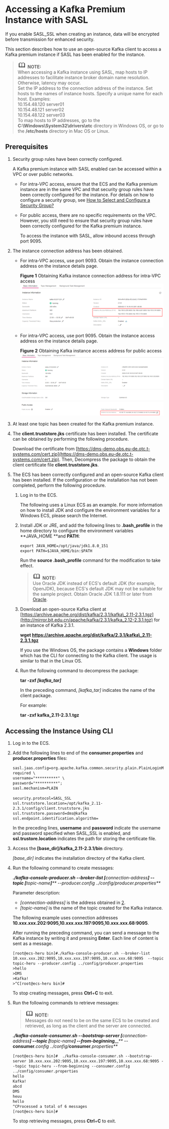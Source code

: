 # Accessing a Kafka Premium Instance with SASL<a name="EN-US_TOPIC_0143117217"></a>

If you enable SASL\_SSL when creating an instance, data will be encrypted before transmission for enhanced security.

This section describes how to use an open-source Kafka client to access a Kafka premium instance if SASL has been enabled for the instance.

>![](public_sys-resources/icon-note.gif) **NOTE:**   
>When accessing a Kafka instance using SASL, map hosts to IP addresses to facilitate instance broker domain name resolution. Otherwise, latency may occur.  
>Set the IP address to the connection address of the instance. Set hosts to the names of instance hosts. Specify a unique name for each host. Examples:  
>10.154.48.120 server01  
>10.154.48.121 server02  
>10.154.48.122 server03  
>To map hosts to IP addresses, go to the  **C:\\Windows\\System32\\drivers\\etc**  directory in Windows OS, or go to the  **/etc/hosts**  directory in Mac OS or Linux.  

## Prerequisites<a name="section17830048113810"></a>

1.  Security group rules have been correctly configured.

    A Kafka premium instance with SASL enabled can be accessed within a VPC or over public networks.

    -   For intra-VPC access, ensure that the ECS and the Kafka premium instance are in the same VPC and that security group rules have been correctly configured for the instance. For details on how to configure a security group, see  [How to Select and Configure a Security Group?](how-to-select-and-configure-a-security-group.md)
    -   For public access, there are no specific requirements on the VPC. However, you still need to ensure that security group rules have been correctly configured for the Kafka premium instance.

        To access the instance with SASL, allow inbound access through port 9095.

2.  <a name="li1422895833615"></a>The instance connection address has been obtained.
    -   For intra-VPC access, use port 9093. Obtain the instance connection address on the instance details page.

        **Figure  1**  Obtaining Kafka instance connection address for intra-VPC access<a name="fig9502163010256"></a>  
        ![](figures/obtaining-kafka-instance-connection-address-for-intra-vpc-access-0.png "obtaining-kafka-instance-connection-address-for-intra-vpc-access-0")

    -   For intra-VPC access, use port 9095. Obtain the instance access address on the instance details page.

        **Figure  2**  Obtaining Kafka instance access address for public access<a name="fig175741447152015"></a>  
        ![](figures/obtaining-kafka-instance-access-address-for-public-access-1.png "obtaining-kafka-instance-access-address-for-public-access-1")

3.  At least one topic has been created for the Kafka premium instance.
4.  The  **client.truststore.jks**  certificate has been installed. The certificate can be obtained by performing the following procedure.

    Download the certificate from  [https://dms-demo.obs.eu-de.otc.t-systems.com/cert.zip](https://dms-demo.obs.eu-de.otc.t-systems.com/cert.zip).  Then, Decompress the package to obtain the client certificate file  **client.truststore.jks**.

5.  The ECS has been correctly configured and an open-source Kafka client has been installed. If the configuration or the installation has not been completed, perform the following procedure.
    1.  Log in to the ECS.

        The following uses a Linux ECS as an example. For more information on how to install JDK and configure the environment variables for a Windows ECS, please search the Internet.

    2.  Install JDK or JRE, and add the following lines to  **.bash\_profile**  in the home directory to configure the environment variables  **JAVA\_HOME **and  **PATH**:

        ```
        export JAVA_HOME=/opt/java/jdk1.8.0_151 
        export PATH=$JAVA_HOME/bin:$PATH
        ```

        Run the  **source .bash\_profile**  command for the modification to take effect.

        >![](public_sys-resources/icon-note.gif) **NOTE:**   
        >Use Oracle JDK instead of ECS's default JDK \(for example, OpenJDK\), because ECS's default JDK may not be suitable for the sample project. Obtain Oracle JDK 1.8.111 or later from  [Oracle](https://www.oracle.com/technetwork/java/javase/downloads/index.html).  

    3.  Download an open-source Kafka client at  [https://archive.apache.org/dist/kafka/2.3.1/kafka\_2.11-2.3.1.tgz](http://mirror.bit.edu.cn/apache/kafka/2.3.1/kafka_2.12-2.3.1.tgz)  for an instance of Kafka 2.3.1.

        **wget https://archive.apache.org/dist/kafka/2.3.1/kafka\_2.11-2.3.1.tgz**

        If you use the Windows OS, the package contains a  **Windows**  folder which has the CLI for connecting to the Kafka client. The usage is similar to that in the Linux OS.

    4.  Run the following command to decompress the package:

        **tar -zxf  _\[kafka\_tar\]_**

        In the preceding command,  _\[kafka\_tar\]_  indicates the name of the client package.

        For example:

        **tar -zxf kafka\_2.11-2.3.1.tgz**



## Accessing the Instance Using CLI<a name="section189213202426"></a>

1.  Log in to the ECS.
2.  Add the following lines to end of the  **consumer.properties**  and  **producer.properties**  files:

    ```
    sasl.jaas.config=org.apache.kafka.common.security.plain.PlainLoginModule required \
    username="**********" \
    password="**********";        
    sasl.mechanism=PLAIN
    
    security.protocol=SASL_SSL
    ssl.truststore.location=/opt/kafka_2.11-2.3.1/config/client.truststore.jks
    ssl.truststore.password=dms@kafka
    ssl.endpoint.identification.algorithm=
    ```

    In the preceding lines,  **username**  and  **password**  indicate the username and password specified when SASL\_SSL is enabled, and  **ssl.trustore.location**  indicates the path for storing the certificate file.

3.  Access the  **\[base\_dir\]/kafka\_2.11-2.3.1/bin**  directory.

    _\[base\_dir\]_  indicates the installation directory of the Kafka client.

4.  Run the following command to create messages:

    **_./kafka-console-producer.sh --broker-list \[_**_connection-address_**_\] --topic \[_**_topic-name_**_\]_**_** --producer.config ../config/producer.properties**_

    Parameter description:

    -   _\[connection-address\]_  is the address obtained in  [2](#li1422895833615).
    -   _\[topic-name\]_  is the name of the topic created for the Kafka instance.

    The following example uses connection addresses  **10.xxx.xxx.202:9095,10.xxx.xxx.197:9095,10.xxx.xxx.68:9095**.

    After running the preceding command, you can send a message to the Kafka instance by writing it and pressing  **Enter**. Each line of content is sent as a message.

    ```
    [root@ecs-heru bin]#./kafka-console-producer.sh --broker-list 10.xxx.xxx.202:9095,10.xxx.xxx.197:9095,10.xxx.xxx.68:9095  --topic topic-heru --producer.config ../config/producer.properties
    >hello
    >DMS
    >Kafka!
    >^C[root@ecs-heru bin]# 
    ```

    To stop creating messages, press  **Ctrl**+**C**  to exit.

5.  Run the following commands to retrieve messages:

    >![](public_sys-resources/icon-note.gif) **NOTE:**   
    >Messages do not need to be on the same ECS to be created and retrieved, as long as the client and the server are connected.  

    _**./kafka-console-consumer.sh --bootstrap-server \[**_connection-address_**\] --topic \[**_topic-name_**\] --from-beginning**__**  --_**consumer**_.config ../config/_**consumer**_.properties**_

    ```
    [root@ecs-heru bin]#  ./kafka-console-consumer.sh --bootstrap-server 10.xxx.xxx.202:9095,10.xxx.xxx.197:9095,10.xxx.xxx.68:9095 --topic topic-heru --from-beginning --consumer.config ../config/consumer.properties
    hello
    Kafka!
    abcd
    DMS
    heuu
    hello
    ^CProcessed a total of 6 messages
    [root@ecs-heru bin]# 
    ```

    To stop retrieving messages, press  **Ctrl**+**C**  to exit.


